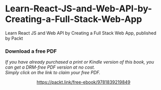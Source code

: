 # Learn-React-JS-and-Web-API-by-Creating-a-Full-Stack-Web-App
Learn React JS and Web API by Creating a Full Stack Web App, published by Packt
### Download a free PDF

 <i>If you have already purchased a print or Kindle version of this book, you can get a DRM-free PDF version at no cost.<br>Simply click on the link to claim your free PDF.</i>
<p align="center"> <a href="https://packt.link/free-ebook/9781839219849">https://packt.link/free-ebook/9781839219849 </a> </p>